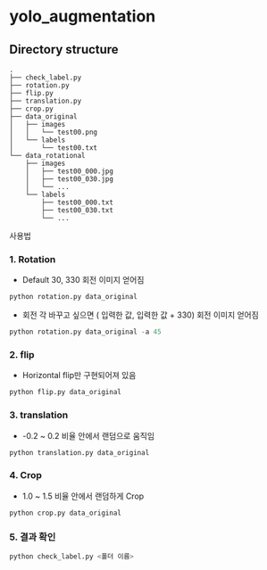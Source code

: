 # yolo_augmentation

## Directory structure
	.
	├── check_label.py
	├── rotation.py
	├── flip.py
	├── translation.py
	├── crop.py
	├── data_original
	│   ├── images
	│   │   └── test00.png
	│   └── labels
	│       └── test00.txt
	└── data_rotational
	    ├── images
	    │   ├── test00_000.jpg
	    │   ├── test00_030.jpg
	    │   └── ...
	    └── labels
	        ├── test00_000.txt
	        ├── test00_030.txt
	        └── ...



사용법


### 1. Rotation
- Default 30, 330 회전 이미지 얻어짐
```python
python rotation.py data_original
```

- 회전 각 바꾸고 싶으면 ( 입력한 값, 입력한 값 + 330) 회전 이미지 얻어짐
```python
python rotation.py data_original -a 45
```

### 2. flip
- Horizontal flip만 구현되어져 있음
```python
python flip.py data_original
```

### 3. translation
- -0.2 ~ 0.2 비율 안에서 랜덤으로 움직임
```python
python translation.py data_original
```

### 4. Crop
- 1.0 ~ 1.5 비율 안에서 랜덤하게 Crop
```python
python crop.py data_original
```

### 5. 결과 확인
```python
python check_label.py <폴더 이름>
```
